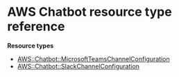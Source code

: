 # AWS Chatbot resource type reference<a name="AWS_Chatbot"></a>

**Resource types**

- [AWS::Chatbot::MicrosoftTeamsChannelConfiguration](aws-resource-chatbot-microsoftteamschannelconfiguration.md)
- [AWS::Chatbot::SlackChannelConfiguration](aws-resource-chatbot-slackchannelconfiguration.md)
